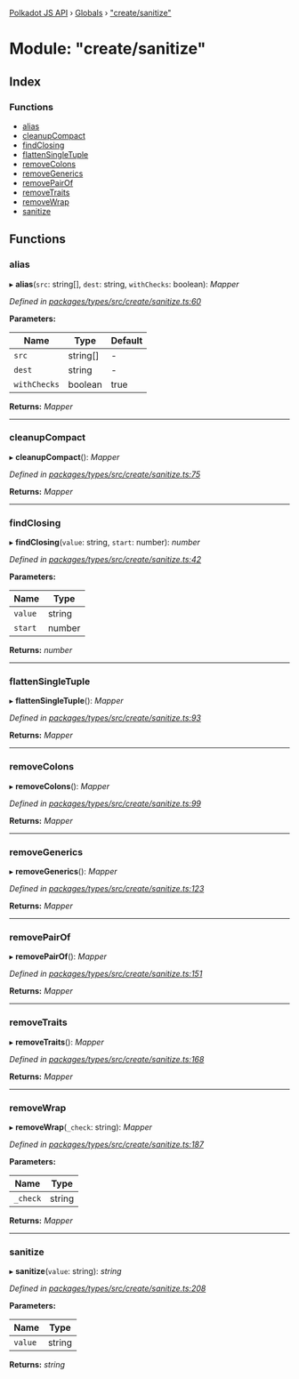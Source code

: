[Polkadot JS API](../README.md) › [Globals](../globals.md) › ["create/sanitize"](_create_sanitize_.md)

# Module: "create/sanitize"

## Index

### Functions

* [alias](_create_sanitize_.md#alias)
* [cleanupCompact](_create_sanitize_.md#cleanupcompact)
* [findClosing](_create_sanitize_.md#findclosing)
* [flattenSingleTuple](_create_sanitize_.md#flattensingletuple)
* [removeColons](_create_sanitize_.md#removecolons)
* [removeGenerics](_create_sanitize_.md#removegenerics)
* [removePairOf](_create_sanitize_.md#removepairof)
* [removeTraits](_create_sanitize_.md#removetraits)
* [removeWrap](_create_sanitize_.md#removewrap)
* [sanitize](_create_sanitize_.md#sanitize)

## Functions

###  alias

▸ **alias**(`src`: string[], `dest`: string, `withChecks`: boolean): *Mapper*

*Defined in [packages/types/src/create/sanitize.ts:60](https://github.com/polkadot-js/api/blob/0bdbf4b7a7/packages/types/src/create/sanitize.ts#L60)*

**Parameters:**

Name | Type | Default |
------ | ------ | ------ |
`src` | string[] | - |
`dest` | string | - |
`withChecks` | boolean | true |

**Returns:** *Mapper*

___

###  cleanupCompact

▸ **cleanupCompact**(): *Mapper*

*Defined in [packages/types/src/create/sanitize.ts:75](https://github.com/polkadot-js/api/blob/0bdbf4b7a7/packages/types/src/create/sanitize.ts#L75)*

**Returns:** *Mapper*

___

###  findClosing

▸ **findClosing**(`value`: string, `start`: number): *number*

*Defined in [packages/types/src/create/sanitize.ts:42](https://github.com/polkadot-js/api/blob/0bdbf4b7a7/packages/types/src/create/sanitize.ts#L42)*

**Parameters:**

Name | Type |
------ | ------ |
`value` | string |
`start` | number |

**Returns:** *number*

___

###  flattenSingleTuple

▸ **flattenSingleTuple**(): *Mapper*

*Defined in [packages/types/src/create/sanitize.ts:93](https://github.com/polkadot-js/api/blob/0bdbf4b7a7/packages/types/src/create/sanitize.ts#L93)*

**Returns:** *Mapper*

___

###  removeColons

▸ **removeColons**(): *Mapper*

*Defined in [packages/types/src/create/sanitize.ts:99](https://github.com/polkadot-js/api/blob/0bdbf4b7a7/packages/types/src/create/sanitize.ts#L99)*

**Returns:** *Mapper*

___

###  removeGenerics

▸ **removeGenerics**(): *Mapper*

*Defined in [packages/types/src/create/sanitize.ts:123](https://github.com/polkadot-js/api/blob/0bdbf4b7a7/packages/types/src/create/sanitize.ts#L123)*

**Returns:** *Mapper*

___

###  removePairOf

▸ **removePairOf**(): *Mapper*

*Defined in [packages/types/src/create/sanitize.ts:151](https://github.com/polkadot-js/api/blob/0bdbf4b7a7/packages/types/src/create/sanitize.ts#L151)*

**Returns:** *Mapper*

___

###  removeTraits

▸ **removeTraits**(): *Mapper*

*Defined in [packages/types/src/create/sanitize.ts:168](https://github.com/polkadot-js/api/blob/0bdbf4b7a7/packages/types/src/create/sanitize.ts#L168)*

**Returns:** *Mapper*

___

###  removeWrap

▸ **removeWrap**(`_check`: string): *Mapper*

*Defined in [packages/types/src/create/sanitize.ts:187](https://github.com/polkadot-js/api/blob/0bdbf4b7a7/packages/types/src/create/sanitize.ts#L187)*

**Parameters:**

Name | Type |
------ | ------ |
`_check` | string |

**Returns:** *Mapper*

___

###  sanitize

▸ **sanitize**(`value`: string): *string*

*Defined in [packages/types/src/create/sanitize.ts:208](https://github.com/polkadot-js/api/blob/0bdbf4b7a7/packages/types/src/create/sanitize.ts#L208)*

**Parameters:**

Name | Type |
------ | ------ |
`value` | string |

**Returns:** *string*
